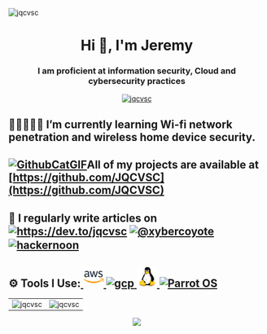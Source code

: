 <p align="left"> <img src="https://komarev.com/ghpvc/?username=jqcvsc&label=Profile%20views&color=0e75b6&style=flat" alt="jqcvsc" /> </p>
<h1 align="center">Hi 👋, I'm Jeremy</h1>
<h3 align="center">I am proficient at information security, Cloud and cybersecurity practices</h3>

<p align="center"> <a href="https://github.com/ryo-ma/github-profile-trophy"><img src="https://github-profile-trophy.vercel.app/?username=jqcvsc" alt="jqcvsc" /></a> </p>

  ## 🛜🔐👨🏾‍💻 I’m currently learning **Wi-fi network penetration and wireless home device security**.

  ## <a href="https://github.com/JQCVSC" target="_blank"> <img src="https://github.com/user-attachments/assets/f95df829-4672-41a4-b1d5-418c0e62aff0" alt="GithubCatGIF" height="35" width="40" /></a>All of my projects are available at   [https://github.com/JQCVSC](https://github.com/JQCVSC)

## 📝 I regularly write articles on <a href="https://dev.to/https://dev.to/jqcvsc" target="blank"><img align="center" src="https://raw.githubusercontent.com/rahuldkjain/github-profile-readme-generator/master/src/images/icons/Social/devto.svg" alt="https://dev.to/jqcvsc" height="30" width="40" /></a> <a href="https://medium.com/@xybercoyote" target="blank"><img align="center" src="https://raw.githubusercontent.com/rahuldkjain/github-profile-readme-generator/master/src/images/icons/Social/medium.svg" alt="@xybercoyote" height="30" width="40" /></a> <a href="https://hackernoon.com/u/xybercoyote/" target="blank"><img align="center" src="https://app.hackernoon.com/hn-green-logo-no-shadow.png" alt="hackernoon" height="35" width="40" />
</a>

## ⚙️ Tools I Use:<a href="https://aws.amazon.com" target="_blank" rel="noreferrer"> <img src="https://raw.githubusercontent.com/devicons/devicon/master/icons/amazonwebservices/amazonwebservices-original-wordmark.svg" alt="aws" width="40" height="40"/> </a> <a href="https://cloud.google.com" target="_blank" rel="noreferrer"> <img src="https://www.vectorlogo.zone/logos/google_cloud/google_cloud-icon.svg" alt="gcp" width="40" height="40"/> </a> <a href="https://www.linux.org/" target="_blank" rel="noreferrer"> <img src="https://raw.githubusercontent.com/devicons/devicon/master/icons/linux/linux-original.svg" alt="linux" width="40" height="40"/> </a> <a href="https://www.parrotsec.org" target="_blank" rel="noreferrer"> <img src="https://gitlab.com/parrotsec/project/graphics/-/raw/438605e6d38e04e2479fe95dc664f09186d70f5a/logo/parrotsec-logo.png" alt="Parrot OS" width="40" height="40"/></a>

<table>
  <tr>
    <td align="left">
      <img src="https://github-readme-stats.vercel.app/api?username=jqcvsc&show_icons=true&locale=en" alt="jqcvsc" />
    </td>
    <td align="right">
      <img src="https://github-readme-streak-stats.herokuapp.com/?user=jqcvsc&" alt="jqcvsc" />
    </td>
  </tr>
</table>

<div align="center">
  <img src="https://github.com/user-attachments/assets/7cdd6192-0d14-4e48-b47d-4925044ef3e2" />
</div>



